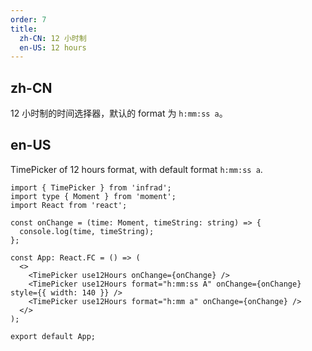 ```yaml
---
order: 7
title:
  zh-CN: 12 小时制
  en-US: 12 hours
---
```


## zh-CN

12 小时制的时间选择器，默认的 format 为 `h:mm:ss a`。

## en-US

TimePicker of 12 hours format, with default format `h:mm:ss a`.

```tsx
import { TimePicker } from 'infrad';
import type { Moment } from 'moment';
import React from 'react';

const onChange = (time: Moment, timeString: string) => {
  console.log(time, timeString);
};

const App: React.FC = () => (
  <>
    <TimePicker use12Hours onChange={onChange} />
    <TimePicker use12Hours format="h:mm:ss A" onChange={onChange} style={{ width: 140 }} />
    <TimePicker use12Hours format="h:mm a" onChange={onChange} />
  </>
);

export default App;
```
